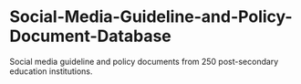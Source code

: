 Social-Media-Guideline-and-Policy-Document-Database
===================================================

Social media guideline and policy documents from 250 post-secondary education institutions.
